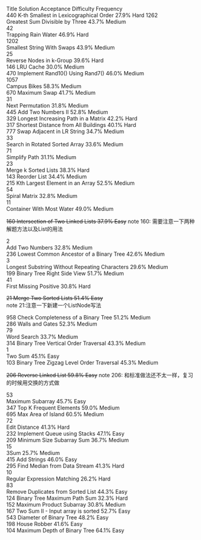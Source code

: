 Title	Solution	Acceptance	Difficulty	Frequency  
440	
K-th Smallest in Lexicographical Order    		27.9%	Hard
1262	
Greatest Sum Divisible by Three    		43.7%	Medium	
42	
Trapping Rain Water    		46.9%	Hard	
1202	
Smallest String With Swaps    		43.9%	Medium	
25	
Reverse Nodes in k-Group    		39.6%	Hard	
146	
LRU Cache    		30.0%	Medium	
470	
Implement Rand10() Using Rand7()    		46.0%	Medium	
1057	
Campus Bikes    		58.3%	Medium	
670	
Maximum Swap    		41.7%	Medium	
31	
Next Permutation    		31.8%	Medium	
445	
Add Two Numbers II    		52.8%	Medium	
329	
Longest Increasing Path in a Matrix    		42.2%	Hard	
317	
Shortest Distance from All Buildings    		40.1%	Hard	
777	
Swap Adjacent in LR String    		34.7%	Medium	
33	
Search in Rotated Sorted Array    		33.6%	Medium	
71	
Simplify Path     		31.1%	Medium	
23	
Merge k Sorted Lists    		38.3%	Hard	
143	
Reorder List    		34.4%	Medium	
215	
Kth Largest Element in an Array    		52.5%	Medium	
54	
Spiral Matrix    		32.8%	Medium	
11	
Container With Most Water    		49.0%	Medium	


 ~~160	Intersection of Two Linked Lists    37.9%	Easy~~
 note 160: 需要注意一下两种解题方法以及List的用法

2	
Add Two Numbers    		32.8%	Medium	
236	
Lowest Common Ancestor of a Binary Tree     		42.6%	Medium	
3	
Longest Substring Without Repeating Characters    		29.6%	Medium	
199	
Binary Tree Right Side View    		51.7%	Medium	
41	
First Missing Positive    		30.8%	Hard	

	
 ~~21   Merge Two Sorted Lists    		51.4%	Easy~~	
 note 21:注意一下新建一个ListNode写法

958	
Check Completeness of a Binary Tree    		51.2%	Medium	
286	
Walls and Gates    		52.3%	Medium	
79	
Word Search    		33.7%	Medium	
314	
Binary Tree Vertical Order Traversal    		43.3%	Medium	
1	
Two Sum    		45.1%	Easy	
103	
Binary Tree Zigzag Level Order Traversal    		45.3%	Medium	
	
~~206  Reverse Linked List    		59.8%	Easy~~
note 206: 和标准做法还不太一样，复习的时候用交换的方式做

53	
Maximum Subarray    		45.7%	Easy	
347	
Top K Frequent Elements    		59.0%	Medium	
695	
Max Area of Island    		60.5%	Medium	
72	
Edit Distance    		41.3%	Hard	
232	
Implement Queue using Stacks    		47.1%	Easy	
209	
Minimum Size Subarray Sum    		36.7%	Medium	
15	
3Sum    		25.7%	Medium	
415	
Add Strings    		46.0%	Easy	
295	
Find Median from Data Stream    		41.3%	Hard	
10	
Regular Expression Matching    		26.2%	Hard	
83	
Remove Duplicates from Sorted List    		44.3%	Easy	
124	
Binary Tree Maximum Path Sum    		32.3%	Hard	
152	
Maximum Product Subarray    		30.8%	Medium	
167	
Two Sum II - Input array is sorted    		52.7%	Easy	
543	
Diameter of Binary Tree     		48.2%	Easy	
198	
House Robber    		41.6%	Easy	
104	
Maximum Depth of Binary Tree    		64.1%	Easy	
